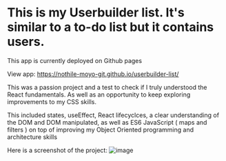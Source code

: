 # This is my Userbuilder list. It's similar to a to-do list but it contains users.

This app is currently deployed on Github pages

View app: https://nothile-moyo-git.github.io/userbuilder-list/

This was a passion project and a test to check if I truly understood the React fundamentals. As well as an opportunity to keep exploring improvements to my CSS skills.

This included states, useEffect, React lifecyclces, a clear understanding of the DOM and DOM manipulated, as well as ES6 JavaScript ( maps and filters ) on top of improving my Object Oriented programming and architecture skills

Here is a screenshot of the project: ![image](https://user-images.githubusercontent.com/15236959/146805228-fa7ccbcf-38fa-477c-bf65-cb6527d3dfa6.png)
